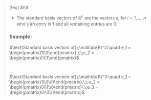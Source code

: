 >[!eq] $\\$
>- The standard basis vectors of $\mathbb{R}^n$ are the vectors $e_i$ for $i = 1,\dots,n$ who's $ith$ entry is 1 and all remaining entries are 0.
>### Example:
> $\text{Standard basis vectors of}\;\mathbb{R}^2:\quad e_1 = \begin{pmatrix}1\\0\end{pmatrix},\;\;e_2 = \begin{pmatrix}0\\1\end{pmatrix}$
>
><br>
>
> $\text{Standard basis vectors of}\;\mathbb{R}^3:\quad e_1 = \begin{pmatrix}1\\0\\0\end{pmatrix},\;\;e_2 = \begin{pmatrix}0\\1\\0\end{pmatrix}\;\;e_3 = \begin{pmatrix}0\\0\\1\end{pmatrix}$
